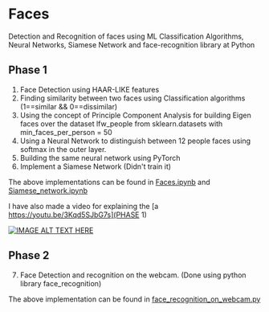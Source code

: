 # Faces
Detection and Recognition of faces using ML Classification Algorithms, Neural Networks, Siamese Network and face-recognition library at Python

## Phase 1
1) Face Detection using HAAR-LIKE  features
2) Finding similarity between two faces using Classification algorithms (1==similar && 0==dissimilar)
3) Using the concept of Principle Component Analysis for building Eigen faces over the dataset lfw_people from sklearn.datasets with min_faces_per_person = 50
4) Using a Neural Network to distinguish between 12 people faces using softmax in the outer layer.
5) Building the same neural network using PyTorch
6) Implement a Siamese Network (Didn't train it)

The above implementations can be found in [Faces.ipynb](Faces.ipynb) and [Siamese_network.ipynb](Siamese_Network.ipynb)

I have also made a video for explaining the [a https://youtu.be/3Kqd5SJbG7s](PHASE 1)

[![IMAGE ALT TEXT HERE](https://img.youtube.com/vi/3Kqd5SJbG7s/0.jpg)](https://www.youtube.com/watch?v=3Kqd5SJbG7s)

## Phase 2
7) Face Detection and recognition on the webcam. (Done using python library face_recognition)

The above implementation can be found in [face_recognition_on_webcam.py](face_recognition_on_webcam.py)

